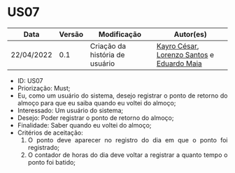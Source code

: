 # US07


|Data | Versão | Modificação | Autor(es)|
| -- | -- | -- | -- |
| 22/04/2022 | 0.1 | Criação da história de usuário | [Kayro César](https://github.com/kayrocesar), [Lorenzo Santos](https://github.com/kayrocesar) e [Eduardo Maia](https://github.com/eduardomr) |


<ul>
<li> ID: US07</li>
<li>Priorização: Must;</li>
<li align="justify">Eu, como um usuário do sistema, desejo registrar o ponto de retorno do almoço para que eu saiba quando eu voltei do almoço;</li>
<li>Interessado: Um usuário do sistema;</li>
<li>Desejo: Poder registrar o ponto de retorno do almoço;</li>
<li>Finalidade: Saber quando eu voltei do almoço;</li>
<li align="justify"> Critérios de aceitação:
    <ol>
    <li> O ponto deve aparecer no registro do dia em que o ponto foi registrado;</li>
    <li> O contador de horas do dia deve voltar a registrar a quanto tempo o ponto foi batido;</li>
    </ol>
</ul>